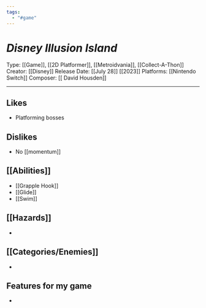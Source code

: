 ```yaml
---
tags:
  - "#game"
---
```

# _Disney Illusion Island_

Type: [[Game]], [[2D Platformer]], [[Metroidvania]], [[Collect-A-Thon]]
Creator: [[Disney]]
Release Date: [[July 28]] [[2023]]
Platforms: [[Nintendo Switch]]
Composer: [[ David Housden]]

----





## Likes
* Platforming bosses

## Dislikes
* No [[momentum]]

## [[Abilities]]
* [[Grapple Hook]]
* [[Glide]]
* [[Swim]]

## [[Hazards]]
* 

## [[Categories/Enemies]]
* 

## Features for my game
* 
